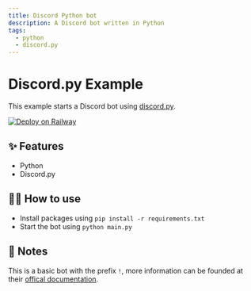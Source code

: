 ```yaml
---
title: Discord Python bot
description: A Discord bot written in Python
tags:
  - python
  - discord.py
---
```


# Discord.py Example

This example starts a Discord bot using
[discord.py](https://discordpy.readthedocs.io/en/stable/).

[![Deploy on Railway](https://railway.app/button.svg)](https://railway.app/new/template/PxM3nl)

## ✨ Features

- Python
- Discord.py

## 💁‍♀️ How to use

- Install packages using `pip install -r requirements.txt`
- Start the bot using `python main.py`

## 📝 Notes

This is a basic bot with the prefix `!`, more information can be founded at
their
[offical documentation](https://discordpy.readthedocs.io/en/stable/api.html).
